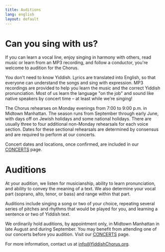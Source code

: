 ```yaml
---
title: Auditions
lang: english
layout: default
---
```


# Can you sing with us?

If you can learn a vocal line, enjoy singing in harmony with others, read music or learn from an MP3 recording, and follow a conductor, you're welcome to audition for the Chorus.

You don't need to know Yiddish.  Lyrics are translated into English, so that everyone can understand the songs and sing with expression. MP3 recordings are provided to help you learn the music and the correct Yiddish pronunciation.  Most of us learn the language "on the job" and sound like native speakers by concert time – at least while we're singing!

The Chorus rehearses on Monday evenings from 7:00 to 9:00 p.m. in Midtown Manhattan.  The season runs from September through early June, with days off on Jewish holidays and some national holidays.  There are usually three to four additional non-Monday rehearsals for each voice section.  Dates for these sectional rehearsals are determined by consensus and are required to perform at our concerts.

Concert dates and locations, once confirmed, are included in our [CONCERTS](https://www.yiddishchorus.org/concerts.html) page.

# Auditions

At your audition, we listen for musicianship, ability to learn pronunciation, and ability to convey the meaning of a text. We also determine your vocal part (soprano, alto, tenor, or bass) and range within that part.  

Auditions include singing a song or two of your choice, repeating several series of pitches and rhythms that would be played for you, and learning a sentence or two of Yiddish text.  

We ordinarily hold auditions, by appointment only, in Midtown Manhattan in late August and during September. You may benefit from attending one of our concerts before you audition. Visit our [CONCERTS](https://www.yiddishchorus.org/concerts.html) page.  

For more information, contact us at [info@YiddishChorus.org](mailto:info@yiddishchorus.org).
